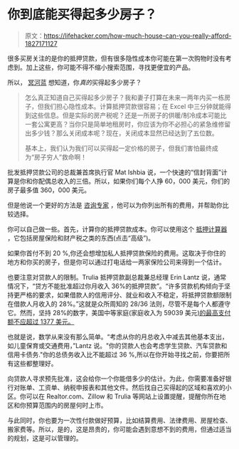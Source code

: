# 你到底能买得起多少房子？

> 原文：<https://lifehacker.com/how-much-house-can-you-really-afford-1827171127>

很多买房关注的是你的抵押贷款，但有很多隐性成本你可能在第一次购物时没有考虑到。加上这些，你可能不得不缩小搜索范围，寻找更便宜的产品。



所以， [冥河蓝](https://twocents.lifehacker.com/1825952814) 想知道，你*真的*买得起多少房子？

> 怎么真正知道自己买得起多少房子？我和妻子打算在未来一两年内买一栋房子，但我们担心隐性成本。计算抵押贷款很容易；在 Excel 中三分钟就能得到这些信息。但是实际的房产税呢？还是一所房子的供暖/制冷成本可能比一套公寓更高？当你只是简单地租房时，你应该为你不必担心的紧急维修留出多少钱？那么关闭成本呢？现在，关闭成本显然已经达到了五位数。
> 
> 基本上，我们认为我们可以买得起一定价格的房子，但我们害怕最终成为“房子穷人”救命啊！

批发抵押贷款公司的总裁兼首席执行官 Mat Ishbia 说，一个快速的“信封背面”计算是你和你配偶总收入的三倍。所以，如果你们每个人挣 60，000 美元，你们的房子最多值 360，000 美元。

但是他说一个更好的方法是 [咨询专家](https://twocents.lifehacker.com/when-to-hire-a-mortgage-broker-1827149887) ，他可以为你列出所有的费用，并帮助你比较选择。

你可以自己做一些。首先，计算你的抵押贷款成本。你可以使用这个 [抵押计算器](https://www.trulia.com/mortgage-payment-calculator/) ，它包括房屋保险和财产税之类的东西(点击“高级”)。

如果你首付不到 20 %,你还会想增加私人抵押贷款保险的费用。这取决于你住的地方和你买的房子，但是你可以通过打电话给一两家保险公司来得到一个估计。

也要注意对贷款人的限制。Trulia 抵押贷款副总裁兼总经理 Erin Lantz 说，通常情况下，“贷方不能批准超过你月收入 36%的抵押贷款”。“许多贷款机构倾向于坚持更严格的要求，如果借款人的信用评分、就业和收入不稳定，将抵押贷款额限制在借款人月收入的 28%。”这就是众所周知的 28/36 法则，尽管不是每个人都遵守它。然而，坚持 28%的数字，美国中等家庭(家庭收入为 59039 美元[)的最高支付额不应超过 1377 美元。](https://fred.stlouisfed.org/series/MEHOINUSA672N)

也就是说，数学从来没有那么简单。“考虑从你的月总收入中减去其他基本支出，如儿童保育或交通费用，”Lantz 说。"你的贷款人也会考虑学生贷款、汽车贷款和信用卡债务."你的总债务收入比不能超过 36 %,所以在你开始寻找之前，你要把所有这些都整理好。

向贷款人寻求预先批准，这会给你一个你能借多少的估计。为此，你需要准备好银行对账单、工资单、纳税申报表和其他文件。然后找自己买得起的区域和喜欢的小区。你可以在 Realtor.com、Zillow 和 Trulia 等网站上设置提醒，提醒你所在地区和你预算范围内的房屋何时上市。

与此同时，你也要为一次性付款做好预算，比如结算费用、法律费用、房屋检查、搬家费等。所以，是的，这是昂贵的，你可能会遇到意想不到的费用，但通过适当的规划，这是可以管理的。
